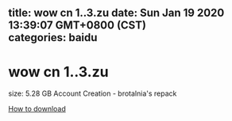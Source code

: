 
title: wow cn 1..3.zu
date: Sun Jan 19 2020 13:39:07 GMT+0800 (CST)    
categories: baidu
---

# wow cn 1..3.zu
size: 5.28 GB
 Account Creation - brotalnia's repack
 

[How to download](https://bpcam.bemobtrk.com/go/2ceec3aa-1ca2-46d6-b9ff-aaa5c184517c?jno=3833)